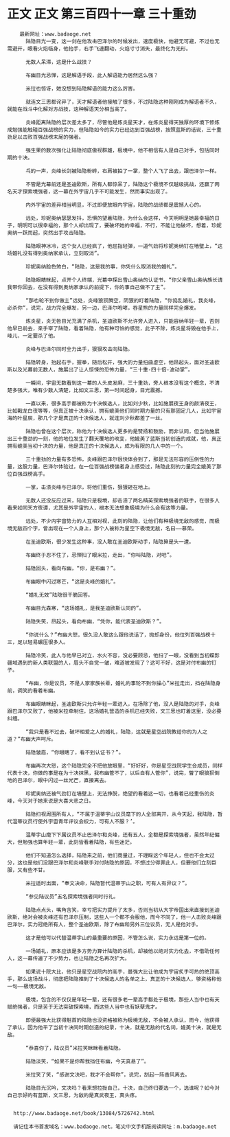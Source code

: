 # 正文 正文 第三百四十一章 三十重劲
        最新网址：www.badaoge.net
          陆隐目光一变，这一剑在他攻击巴泽尔的时候发出，速度极快，他避无可避，不过也无需避开，眼看火焰临身，他抬手，右手飞速翻动，火焰寸寸消失，最终化为无形。
      
          无数人呆滞，这是什么战技？
      
          布幽目光忌惮，这是解语手段，此人解语能力居然这么强？
      
          米拉也惊讶，她没想到陆隐解语的能力这么厉害。
      
          就连文三思都诧异了，天才解语者他接触了很多，不过陆隐这种刚刚成为解语者不久，就能在战斗中化解对方战技，这种解语天分相当高了。
      
          炎峰距离陆隐的层次差太多了，尽管他是炼炎星天才，在炼炎星得天独厚的环境下修炼成勉强能触碰百强战榜的实力，但陆隐如今的实力已经达到百强战榜，按照蓝斯的话说，三十重劲足以击败百强战榜末尾的强者。
      
          强生果的数次强化让陆隐彻底傲视群雄，极境中，他不相信有人是自己对手，包括同时期的十决。
      
          乓的一声，炎峰长剑被陆隐粉碎，右肩被拍了一掌，整个人飞了出去，跟巴泽尔一样。
      
          不管是光幕前还是圣迪欧斯，所有人都惊呆了，陆隐这个极境不仅越级挑战，还赢了两名天才探索境强者，这一幕在外宇宙几乎不可能发生，然而事实出现了。
      
          内外宇宙的差异相当明显，不过即便放眼内宇宙，陆隐的战绩都是震撼人心的。
      
          远处，珍妮奥纳瑟瑟发抖，恐惧的望着陆隐，为什么会这样，今天明明是她最幸福的日子，明明可以很幸福的，那个人却出现了，要破坏她的幸福，不行，不能让他破坏，想着，珍妮奥纳一跃而起，突然出手攻击陆隐。
      
          陆隐眼神冰冷，这个女人已经疯了，他屈指轻弹，一道气劲将珍妮奥纳钉在墙壁上，“这场婚礼没有得到奥纳家承认，立刻取消”。
      
          珍妮奥纳脸色煞白，“陆隐，这是我的事，你凭什么取消我的婚礼”。
      
          陆隐眼睛眯起，点开个人终端，光幕中探出雪山奥纳的认证书，“你父亲雪山奥纳族长请我带你回去，在没有得到奥纳家承认的前提下，你的事自己做不了主”。
      
          “那也轮不到你做主”远处，炎峰狼狈腾空，阴狠的盯着陆隐，“你捣乱婚礼，我炎峰，必杀你“，说完，战力完全爆发，另一边，巴泽尔咆哮，吞星熊的力量同样完全爆发。
      
          炼炎星，炎无咎目光充满了杀机，圣迪欧斯不允许旁人进入，只能容纳年轻一辈，否则他早已前去，亲手宰了陆隐，看着陆隐，他有种可怕的感觉，此子不除，炼炎星将毁在他手上，峰儿，一定要杀了他。
      
          炎峰与巴泽尔同时全力出手，狠狠攻击向陆隐。
      
          陆隐转身，抬起右手，握拳，随后松开，强大的力量扭曲虚空，他昂起头，面对圣迪欧斯以及光幕前无数人，施展出了让人惊悚的恐怖力量，“三十重-四十倍-波动掌”。
      
          一瞬间，宇宙无数看到这一幕的人头皮发麻，三十重劲，旁人根本没有这个概念，不清楚多强大，唯有少数人清楚，比如文三思，第一时间起身，目光震撼。
      
          一直以来，很多高手都被称为十决候选人，比如刘少秋，比如施展夜王身的颜清夜王，比如戰龙白夜等等，但真正被十决承认，拥有媲美他们同时期力量的只有那固定几人，比如宇宙海的叶星辰，那几个才是真正的十决候选人，就连刘少秋都差了一丝。
      
          陆隐也曾在这个层次，称他为十决候选人更多的是赞扬和鼓励，而非认同，但当他施展出三十重劲的一刻，他的地位发生了翻天覆地的改变，他媲美了蓝斯当初创造的成就，他，真正拥有媲美当初十决的力量，他是真正的十决候选人，成为有限的几人中的一个。
      
          三十重劲的力量有多恐怖，炎峰跟巴泽尔很快体会到了，那是无法形容的压倒性的力量，这股力量，巴泽尔体验过，在一位百强战榜强者身上感受过，陆隐此刻的力量完全媲美了那位百强战榜高手。
      
          一掌，击溃炎峰与巴泽尔，将他们重伤，狠狠砸在地上。
      
          无数人还没反应过来，陆隐只是极境，却击溃了两名精英探索境强者的联手，在很多人看来如同天方夜谭，尤其是外宇宙的人，根本无法想象极境为什么会有这等力量。
      
          远处，不少内宇宙势力的人互相对视，此刻的陆隐，让他们有种极境无敌的感觉，而极境无敌四个字，曾出现在一个人身上，那个人被称为星空下极境无敌，名曰——慕荣。
      
          在圣迪欧斯，很少发生这种事，没人敢在圣迪欧斯动手，陆隐算是头一遭。
      
          布幽终于忍不住了，忌惮扫了眼米拉，走出，“你叫陆隐，对吧”。
      
          陆隐回头，看向布幽，“你，是布幽？”。
      
          布幽眼中闪过寒芒，“这是炎峰的婚礼”。
      
          “婚礼无效”陆隐很干脆回答。
      
          布幽目光森寒，“这场婚礼，是我圣迪欧斯认同的”。
      
          陆隐失笑，昂起头，看向布幽，“凭你，能代表圣迪欧斯？”。
      
          “你说什么？”布幽大怒，很久没人敢这么跟他说话了，抛却身份，他位列百强战榜十三，足以轻易碾压很多人。
      
          陆隐冷笑，此人与他早已对立，水火不容，没必要顾忌，他扫了一眼，没看到当初蝶影疆域遇到的新人类联盟的人，眉头不自觉一皱，难道被发现了？这可不好，这是对付布幽的钉子。
      
          “布幽，你是议员，不是人家家族长辈，婚礼的事轮不到你操心”米拉走出，挡在陆隐身前，调笑的看着布幽。
      
          布幽眼睛眯起，圣迪欧斯只允许年轻一辈进入，在场除了他，没人是陆隐的对手，炎峰跟巴泽尔又败了，他被米拉牵制住，这场婚礼营造的杀机已经失败，文三思也盯着这里，没必要纠缠。
      
          “我只是看不过去，破坏相爱之人的婚礼，陆隐，这就是星空战院教给你的为人之道？”布幽大声呵斥。
      
          陆隐皱眉，“你眼瞎了，看不到认证书？”。
      
          布幽再次大怒，这个陆隐完全不把他放眼里，“好好好，你是星空战院学生会成员，同样代表十决，你做的事是在为十决抹黑，我布幽管不了，以后自有人管你”，说完，瞥了眼狼狈倒地的巴泽尔，眼中闪过一丝光芒，直接离去。
      
          珍妮奥纳还被气劲钉在墙壁上，无法挣脱，绝望的看着这一切，也看着已经重伤的炎峰，今天对于她来说是大喜大悲之日。
      
          陆隐扫视周围所有人，“不属于温蒂宇山议员麾下的人全部离开，从今天起，我陆隐，暂代温蒂议员行使外宇宙青年评议会权力，可有人不服？’。
      
          温蒂宇山麾下下属议员不止巴泽尔和炎峰，还有五人，全都是探索境强者，虽然年纪偏大，但勉强也算年轻一辈，此刻皆看着陆隐，有些迷茫。
      
          他们不知道怎么选择，陆隐来之前，他们商量过，不理睬这个年轻人，但也不会太过分，这也是他们没跟巴泽尔和炎峰联手对付陆隐的原因，不想过分得罪此人，但要他们立刻臣服，又有些不甘。
      
          米拉适时出面，“奉文决命，陆隐暂代温蒂宇山之职，可有人有异议？”。
      
          “参见陆议员”五名探索境强者同时行礼。
      
          陆隐点点头，嘴角含笑，幸亏把实力提升了太多，否则当初从大宇帝国出来直接到圣迪欧斯，绝对会被炎峰还有巴泽尔压制，这些人一个都不会服他，而今不同了，他一人击败炎峰跟巴泽尔，实力冠绝所有人，整个圣迪欧斯，除了布幽和另外三位议员，无人是他对手。
      
          这才是他可以代替温蒂宇山的最重要的原因，不管怎么说，实力永远是第一位的。
      
          一场婚礼，原本应该是多方势力算计陆隐的杀机，却被他以绝对实力化去，不借助任何人，这一幕传遍了不少势力，也让陆隐之名再次扩大。
      
          如果说十院大比，他只是星空战院内的高手，最强大比让他成为宇宙炙手可热的绝顶高手，那么这场战斗，彻底把陆隐推到了十决候选人的名单之上，真正的十决候选人，够资格称他一句——极境无敌。
      
          极境，包含的不仅仅是年轻一辈，还有很多老一辈高手都处于极境，那些人当中也有天赋绝强者，只是苦于无法突破探索境，而这些人当中也有妖孽鬼才。
      
          即便最强大比获得魁首的陆隐也没资格被称为极境无敌，不会被人承认，而今，他获得了承认，因为他平了当初十决同时期创造的纪录，十决，就是无敌的代名词，媲美十决，就是无敌。
      
          “恭喜你了，陆议员”米拉笑眯眯看着陆隐。
      
          陆隐淡笑，“如果不是你帮我挡住布幽，今天真悬了”。
      
          米拉笑了笑，“感谢文决吧，我才不会帮你”，说完，刮起一阵香风离去。
      
          陆隐目光沉吟，文决吗？看来想拉拢自己，十决，自己终归要选一个，选谁呢？如今对自己示好的有蓝斯，文三思，为敌的是真武夜王，真头疼。
      
      
      http://www.badaoge.net/book/13084/5726742.html
      
      请记住本书首发域名：www.badaoge.net。笔尖中文手机版阅读网址：m.badaoge.net